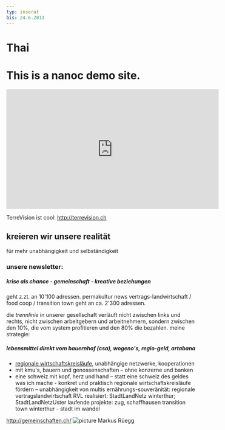```yaml
---
typ: inserat
bis: 24.6.2013
---
```


Thai
====

# This is a nanoc demo site.


<iframe width="560" height="315" src="http://www.youtube.com/embed/Mum975q8yjs" frameborder="0" allowfullscreen></iframe>

TerreVision ist cool: <http://terrevision.ch>


## kreieren wir unsere realität
für mehr unabhängigkeit und selbständigkeit
 
### unsere newsletter:

##### krise als chance - gemeinschaft - kreative beziehungen 
geht z.zt. an 10'100 adressen.
permakultur news 
vertrags-landwirtschaft / food coop / transition town 
geht an ca. 2'300 adressen.

die _trennlinie_ in unserer gesellschaft verläuft nicht zwischen links und rechts, nicht zwischen arbeitgebern und arbeitnehmern, sondern zwischen den 10%, die vom system profitieren und den 80% die bezahlen. 
meine strategie:

##### lebensmittel direkt vom bauernhof (csa), wogeno's, regio-geld, artabana

* [regionale wirtschaftskreisläufe](http://gemeinschaften.ch/joomla/index.php), unabhängige  netzwerke, kooperationen
* mit kmu's, bauern und genossenschaften – ohne konzerne und banken
* eine schweiz mit kopf, herz und hand – statt eine schweiz des geldes
was ich mache - konkret und praktisch
regionale wirtschaftskreisläufe fördern – unabhängigkeit von multis
ernährungs-souveränität: regionale vertragslandwirtschaft RVL
realisiert: StadtLandNetz winterthur; StadtLandNetzUster
laufende projekte: zug, schaffhausen 
transition town winterthur - stadt im wandel


<http://gemeinschaften.ch/>
![picture Markus Rüegg](http://www.kreative-beziehungen.ch/joomla/images/Bilder/markus%20in%20space_001_90kb-23.6.12.jpg)


